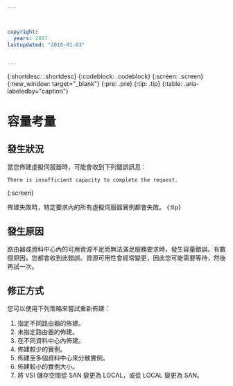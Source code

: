 ```yaml
---



copyright:
  years: 2017
lastupdated: "2018-01-03"


---
```


{:shortdesc: .shortdesc}
{:codeblock: .codeblock}
{:screen: .screen}
{:new_window: target="_blank"}
{:pre: .pre}
{:tip: .tip}
{:table: .aria-labeledby="caption"}


# 容量考量

## 發生狀況

當您佈建虛擬伺服器時，可能會收到下列錯誤訊息： 

```
There is insufficient capacity to complete the request.
```
{:screen}

佈建失敗時，特定要求內的所有虛擬伺服器實例都會失敗。
{:tip}

## 發生原因

路由器或資料中心內的可用資源不足而無法滿足服務要求時，發生容量錯誤。有數個原因，您都會收到此錯誤。資源可用性會經常變更，因此您可能需要等待，然後再試一次。

## 修正方式 

您可以使用下列策略來嘗試重新佈建：

1. 指定不同路由器的佈建。  
2. 未指定路由器的佈建。
3. 在不同資料中心內佈建。
4. 佈建較少的實例。 
5. 佈建至多個資料中心來分散實例。
6. 佈建較小的實例大小。
7. 將 VSI 儲存空間從 SAN 變更為 LOCAL，或從 LOCAL 變更為 SAN。 



